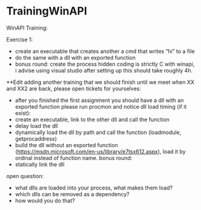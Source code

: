 # TrainingWinAPI
WinAPI Training:

Exercise 1:
   - create an executable that creates another a cmd that writes “hi” to a file
   - do the same with a dll with an exported function
   - bonus round: create the process hidden
  coding is strictly C with winapi, i advise using visual studio
  after setting up this should take roughly 4h.


**Edit
adding another training that we should finish until we meet when XX and XX2 are back, please open tickets for yourselves:
- after you finished the first assignment you should have a dll with an exported function
please run procmon and notice dll load timing (if it exist):
- create an executable, link to the other dll and call the function
- delay load the dll
- dynamically load the dll by path and call the function (loadmodule, getprocaddress)
- build the dll without an exported function (https://msdn.microsoft.com/en-us/library/e7tsx612.aspx), load it by ordinal instead of function name.
bonus round:
- statically link the dll

open question:
- what dlls are loaded into your process, what makes them load? 
- which dlls can be removed as a dependency? 
- how would you do that?

